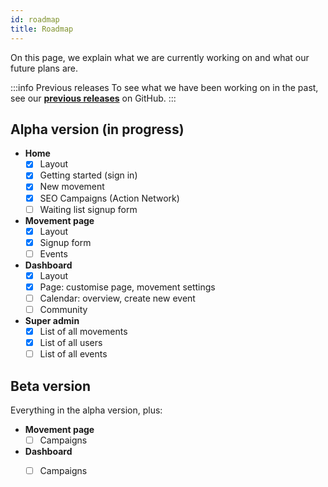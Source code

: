 ```yaml
---
id: roadmap
title: Roadmap
---
```


On this page, we explain what we are currently working on and what our future plans are.

:::info Previous releases
To see what we have been working on in the past, see our **[previous releases](https://github.com/activisthandbook/rebeltools-guides/releases)** on GitHub.
:::

## Alpha version (in progress)
- **Home**
  - [x] Layout
  - [x] Getting started (sign in)
  - [x] New movement
  - [x] SEO Campaigns (Action Network)
  - [ ] Waiting list signup form
- **Movement page**
  - [x] Layout
  - [x] Signup form
  - [ ] Events
- **Dashboard**
    - [x] Layout
    - [x] Page: customise page, movement settings
    - [ ] Calendar: overview, create new event
    - [ ] Community
- **Super admin**
  - [x] List of all movements
  - [x] List of all users
  - [ ] List of all events

## Beta version
Everything in the alpha version, plus:
- **Movement page**
  - [ ] Campaigns
- **Dashboard**
  - [ ] Campaigns


<!-- ## Beta 0.1: Authentication & Admin Settings

New in tech-stack:
- Passwordless authentication, database, hosting, front-end framework

Features:
- Public pages & their respective edit windows:
  - Movevent page
    - Movement signup
- Dashboard
  - Members list
  - Admin settings
- Superadmin dashboard
  - List of movements
  - Superadmin settings

## Beta 0.2: Early Access & Events

Features:
- Public pages & their respective edit windows:
  - Homepage
    - Highlighted movements
    - Promotion Rebel Tools
    - Early-user form 
- Movevent page
  - List of upcoming events
- Event page
  - Event signup
  - Title and description

## Beta 0.3: Pictures & Profiles

New in tech-stack:
- Storage (for image uploads)

Features:
- User profile page
  - Edit name, description, profile picture, social media links
- Dashboard
  - Member profiles

## Beta 0.4: Email & Engagement

New in tech-stack:
- Email

Features:
- Automatic notifications after signin up
- Follow ups after signup
  - Additional questions
  - Schedule meeting
  - Suggestions to share

## Version 1: Ready to Rebel

All features from the Beta tested and available to the public.

## Version 2+: Integrations & Insights
Tech-stack:
- API integrations of Google Analytics, Drive, Calendar, Slack, social media, video calling, WikiJS
Features:
- Public pages & their respective edit windows:
  - Team pages
  - Local department pages
- Internal pages
  - Democratisation tools: general assemblies, voting, swift at-action decision making
- Dashboard
  - Smart insights -->
